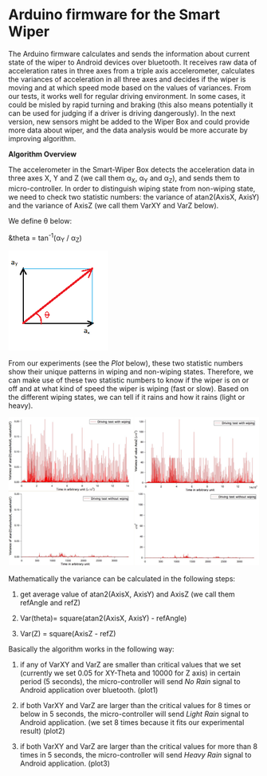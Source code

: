 **Arduino firmware for the Smart Wiper**
===================================

The Arduino firmware calculates and sends the information about current state of the wiper to Android devices over bluetooth. It receives raw data of acceleration rates in three axes from a triple axis accelerometer, calculates the variances of acceleration in all three axes and decides if the wiper is moving and at which speed mode based on the values of variances. From our tests, it works well for regular driving environment. In some cases, it could be misled by rapid turning and braking (this also means potentially it can be used for judging if a driver is driving dangerously). In the next version, new sensors might be added to the Wiper Box and could provide more data about wiper, and the data analysis would be more accurate by improving algorithm. 

**Algorithm Overview**

The accelerometer in the Smart-Wiper Box detects the acceleration data in three axes X, Y and Z (we call them &alpha;<sub>X</sub>, &alpha;<sub>Y</sub> and &alpha;<sub>Z</sub>), and sends them to micro-controller. In order to distinguish wiping state from non-wiping state, we need to check two statistic numbers: the variance of atan2(AxisX, AxisY) and the variance of AxisZ (we call them VarXY and VarZ below). 

We define &theta; below:

&theta = tan<sup>-1</sup>(&alpha;<sub>Y</sub> / &alpha;<sub>Z</sub>)

![theta](https://github.com/openxc/smart-wiper/raw/master/Arduino/Docs/theta.png)



From our experiments (see the *Plot* below), these two statistic numbers show their unique patterns in wiping and non-wiping states. Therefore, we can make use of these two statistic numbers to know if the wiper is on or off and at what kind of speed the wiper is wiping (fast or slow). Based on the different wiping states, we can tell if it rains and how it rains (light or heavy). 

![Wiping Waves](https://github.com/openxc/smart-wiper/raw/master/Arduino/Docs/wipingwaves.jpg)

Mathematically the variance can be calculated in the following steps: 

1. get average value of atan2(AxisX, AxisY) and AxisZ (we call them refAngle and refZ)

2. Var(theta)= square(atan2(AxisX, AxisY) - refAngle)

3. Var(Z) = square(AxisZ - refZ)

Basically the algorithm works in the following way: 

1. if any of VarXY and VarZ are smaller than critical values that we set (currently we set 0.05 for XY-Theta and 10000 for Z axis) in certain period (5 seconds), the micro-controller will send *No Rain* signal to Android application over bluetooth.
(plot1)

2. if both VarXY and VarZ are larger than the critical values for 8 times or below in 5 seconds, the micro-controller will send *Light Rain* signal to Android application. 
(we set 8 times because it fits our experimental result)
(plot2)

3. if both VarXY and VarZ are larger than the critical values for more than 8 times in 5 seconds, the micro-controller will send *Heavy Rain* signal to Android application. 
(plot3)

